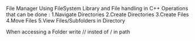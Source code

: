 File Manager Using FileSystem Library and File handling in C++ 
Operations that can be done : 
1.Navigate Directories
2.Create Directories
3.Create Files
4.Move Files
5.View Files/Subfolders in Directory

When accessing a Folder write // insted of / in path  
